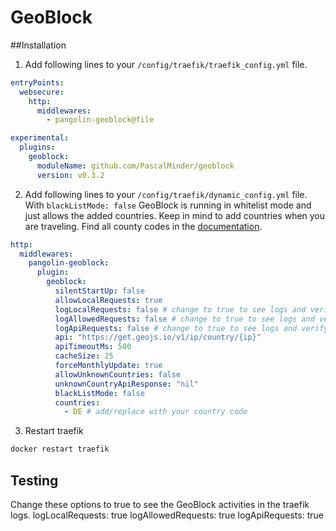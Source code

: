 # GeoBlock

##Installation

1. Add following lines to your `/config/traefik/traefik_config.yml` file.
```yaml
entryPoints:
  websecure:
    http:
      middlewares:
        - pangolin-geoblock@file

experimental:
  plugins:
    geoblock:
      moduleName: github.com/PascalMinder/geoblock
      version: v0.3.2
```

2. Add following lines to your `/config/traefik/dynamic_config.yml` file. With `blackListMode: false` GeoBlock is running in whitelist mode and just allows the added countries. Keep in mind to add countries when you are traveling. Find all county codes in the [documentation](https://github.com/PascalMinder/geoblock#full-plugin-sample-configuration).
```yaml
http:
  middlewares:
    pangolin-geoblock:
      plugin:
        geoblock:
          silentStartUp: false
          allowLocalRequests: true
          logLocalRequests: false # change to true to see logs and verify if it is working
          logAllowedRequests: false # change to true to see logs and verify if it is working
          logApiRequests: false # change to true to see logs and verify if it is working
          api: "https://get.geojs.io/v1/ip/country/{ip}"
          apiTimeoutMs: 500
          cacheSize: 25
          forceMonthlyUpdate: true
          allowUnknownCountries: false
          unknownCountryApiResponse: "nil"
          blackListMode: false
          countries:
            - DE # add/replace with your country code
```

3. Restart traefik
```bash
docker restart traefik
```

## Testing

Change these options to true to see the GeoBlock activities in the traefik logs.
          logLocalRequests: true
          logAllowedRequests: true
          logApiRequests: true 
